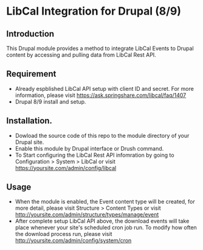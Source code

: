 # LibCal Integration for Drupal (8/9)

## Introduction
This Drupal module provides a method to integrate LibCal Events to Drupal content by accessing and pulling data from LibCal Rest API. 

## Requirement

* Already espblished LibCal API setup with client ID and secret. For more information, please visit https://ask.springshare.com/libcal/faq/1407
* Drupal 8/9 install and setup. 

## Installation. 

* Dowload the source code of this repo to the module directory of your Drupal site. 
* Enable this module by Drupal interface or Drush command. 
* To Start configuring the LibCal Rest API infomration by going to Configuration > System > LibCal or visit https://yoursite.com/admin/config/libcal 

## Usage

* When the module is enabled, the Event content type will be created, for more detail, please visit Structure > Content Types or visit http://yoursite.com/admin/structure/types/manage/event
* After complete setup LibCal API above, the download events will take place whenever your site's scheduled cron job run. To modify how often the download process run, please visit http://yoursite.com/admin/config/system/cron

